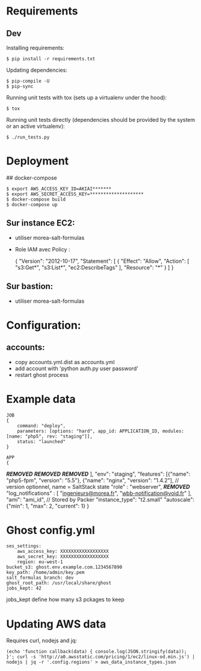 # Requirements

## Dev
Installing requirements:

    $ pip install -r requirements.txt

Updating dependencies:

    $ pip-compile -U
    $ pip-sync

Running unit tests with tox (sets up a virtualenv under the hood):

    $ tox

Running unit tests directly (dependencies should be provided by the system or an active virtualenv):

    $ ./run_tests.py

# Deployment

## docker-compose

    $ export AWS_ACCESS_KEY_ID=AKIAI*******
    $ export AWS_SECRET_ACCESS_KEY=********************
    $ docker-compose build
    $ docker-compose up

## Sur instance EC2:
* utiliser morea-salt-formulas
* Role IAM avec Policy :

    {
      "Version": "2012-10-17",
      "Statement": [
        {
          "Effect": "Allow",
          "Action": [
            "s3:Get*",
            "s3:List*",
            "ec2:DescribeTags"
          ],
          "Resource": "*"
        }
      ]
    }

## Sur bastion:
* utiliser morea-salt-formulas

# Configuration:
## accounts:
* copy accounts.yml.dist as accounts.yml
* add account with 'python auth.py user password'
* restart ghost process

# Example data
    JOB
    {
        command: "deploy",
        parameters: [options: "hard", app_id: APPLICATION_ID, modules: [name: "php5", rev: "staging"]],
        status: "launched"
    }

    APP
    {
***REMOVED***
***REMOVED***
***REMOVED***
        ],
        "env": "staging",
        "features": [{"name": "php5-fpm", "version": "5.5"}, {"name": "nginx", "version": "1.4.2"], // version optionnel, name = SaltStack state
        "role" : "webserver",
***REMOVED***
        "log_notifications" : [
            "ingenieurs@morea.fr",
            "wbb-notification@void.fr"
        ],
        "ami": "ami_id", // Stored by Packer
        "instance_type": "t2.small"
        "autoscale": {"min": 1, "max": 2, "current": 1}
    }

# Ghost config.yml
    ses_settings:
        aws_access_key: XXXXXXXXXXXXXXXXXX
        aws_secret_key: XXXXXXXXXXXXXXXXXX
        region: eu-west-1
    bucket_s3: ghost.env.example.com.1234567890
    key_path: /home/admin/key.pem
    salt_formulas_branch: dev
    ghost_root_path: /usr/local/share/ghost
    jobs_kept: 42

jobs_kept define how many s3 pckages to keep

# Updating AWS data
Requires curl, nodejs and jq:

    (echo 'function callback(data) { console.log(JSON.stringify(data)); }'; curl -s 'http://a0.awsstatic.com/pricing/1/ec2/linux-od.min.js') | nodejs | jq -r '.config.regions' > aws_data_instance_types.json
